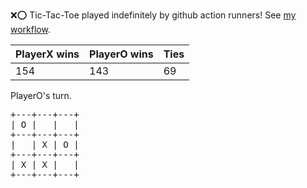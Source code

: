 :x::o: Tic-Tac-Toe played indefinitely by github action runners! See [my workflow](.github/workflows/play.yaml).

|PlayerX wins|PlayerO wins|Ties|
|-|-|-|
|154|143|69|

PlayerO's turn.

<pre>
+---+---+---+
| O |   |   |
+---+---+---+
|   | X | O |
+---+---+---+
| X | X |   |
+---+---+---+
</pre>